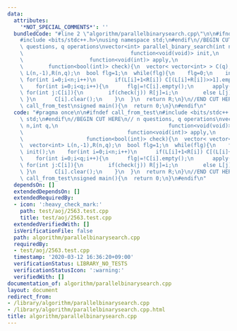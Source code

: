 ```yaml
---
data:
  attributes:
    '*NOT_SPECIAL_COMMENTS*': ''
  bundledCode: "#line 2 \"algorithm/parallelbinarysearch.cpp\"\n\n#ifndef call_from_test\n\
    #include <bits/stdc++.h>\nusing namespace std;\n#endif\n//BEGIN CUT HERE\n// n\
    \ questions, q operations\nvector<int> parallel_binary_search(int n,int q,\n \
    \                                  function<void(void)> init,\n              \
    \                     function<void(int)> apply,\n                           \
    \        function<bool(int)> check){\n  vector< vector<int> > C(q);\n  vector<int>\
    \ L(n,-1),R(n,q);\n  bool flg=1;\n  while(flg){\n    flg=0;\n    init();\n   \
    \ for(int i=0;i<n;i++)\n      if(L[i]+1<R[i]) C[(L[i]+R[i])>>1].emplace_back(i);\n\
    \    for(int i=0;i<q;i++){\n      flg|=!C[i].empty();\n      apply(i);\n     \
    \ for(int j:C[i]){\n        if(check(j)) R[j]=i;\n        else L[j]=i;\n     \
    \ }\n      C[i].clear();\n    }\n  }\n  return R;\n}\n//END CUT HERE\n#ifndef\
    \ call_from_test\nsigned main(){\n  return 0;\n}\n#endif\n"
  code: "#pragma once\n\n#ifndef call_from_test\n#include <bits/stdc++.h>\nusing namespace\
    \ std;\n#endif\n//BEGIN CUT HERE\n// n questions, q operations\nvector<int> parallel_binary_search(int\
    \ n,int q,\n                                   function<void(void)> init,\n  \
    \                                 function<void(int)> apply,\n               \
    \                    function<bool(int)> check){\n  vector< vector<int> > C(q);\n\
    \  vector<int> L(n,-1),R(n,q);\n  bool flg=1;\n  while(flg){\n    flg=0;\n   \
    \ init();\n    for(int i=0;i<n;i++)\n      if(L[i]+1<R[i]) C[(L[i]+R[i])>>1].emplace_back(i);\n\
    \    for(int i=0;i<q;i++){\n      flg|=!C[i].empty();\n      apply(i);\n     \
    \ for(int j:C[i]){\n        if(check(j)) R[j]=i;\n        else L[j]=i;\n     \
    \ }\n      C[i].clear();\n    }\n  }\n  return R;\n}\n//END CUT HERE\n#ifndef\
    \ call_from_test\nsigned main(){\n  return 0;\n}\n#endif\n"
  dependsOn: []
  extendedDependsOn: []
  extendedRequiredBy:
  - icon: ':heavy_check_mark:'
    path: test/aoj/2563.test.cpp
    title: test/aoj/2563.test.cpp
  extendedVerifiedWith: []
  isVerificationFile: false
  path: algorithm/parallelbinarysearch.cpp
  requiredBy:
  - test/aoj/2563.test.cpp
  timestamp: '2020-03-12 16:36:20+09:00'
  verificationStatus: LIBRARY_NO_TESTS
  verificationStatusIcon: ':warning:'
  verifiedWith: []
documentation_of: algorithm/parallelbinarysearch.cpp
layout: document
redirect_from:
- /library/algorithm/parallelbinarysearch.cpp
- /library/algorithm/parallelbinarysearch.cpp.html
title: algorithm/parallelbinarysearch.cpp
---
```

